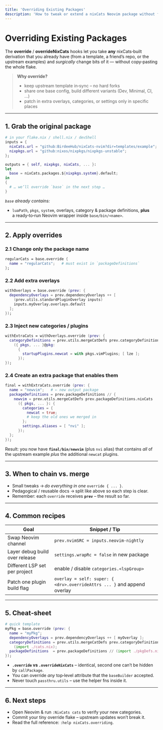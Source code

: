 ```yaml
---
title: 'Overriding Existing Packages'
description: 'How to tweak or extend a nixCats Neovim package without forking it'
---
```


# Overriding Existing Packages

The **override** / **overrideNixCats** hooks let you take **any** nixCats‑built
derivation that you already have (from a template, a friend’s repo, or the
upstream examples) and _surgically_ change bits of it — without copy‑pasting the
whole flake.

> **Why override?**  
> * keep upstream template in‑sync – no hard forks  
> * share one base config, build different variants (Dev, Minimal, CI, …)  
> * patch in extra overlays, categories, or settings only in specific places  

---

## 1. Grab the original package

```nix
# in your flake.nix / shell.nix / devShell
inputs = {
  nixCats.url = "github:BirdeeHub/nixCats-nvim?dir=templates/example";
  nixpkgs.url = "github:nixos/nixpkgs/nixpkgs-unstable";
};

outputs = { self, nixpkgs, nixCats, ... }:
let
  base = nixCats.packages.${nixpkgs.system}.default;
in
{
  # … we’ll override `base` in the next step …
}
```

*`base` already contains:*  

* `luaPath`, `pkgs`, `system`, overlays, category & package definitions, **plus**  
  a ready‑to‑run Neovim wrapper inside `base/bin/<name>`.

---

## 2. Apply overrides

### 2.1  Change only the **package name**

```nix
regularCats = base.override {
  name = "regularCats";   # must exist in `packageDefinitions`
};
```

### 2.2  Add **extra overlays**

```nix
withOverlays = base.override (prev: {
  dependencyOverlays = prev.dependencyOverlays ++ [
    (prev.utils.standardPluginOverlay inputs)
    inputs.myOverlay.overlays.default
  ];
});
```

### 2.3  Inject **new categories / plugins**

```nix
withExtraCats = withOverlays.override (prev: {
  categoryDefinitions = prev.utils.mergeCatDefs prev.categoryDefinitions
    ({ pkgs, ... }@pkg:
      {
        startupPlugins.newcat = with pkgs.vimPlugins; [ lze ];
      });
});
```

### 2.4  Create an **extra package** that enables them

```nix
final = withExtraCats.override (prev: {
  name = "newvim";   # ← new output package
  packageDefinitions = prev.packageDefinitions // {
    newvim = prev.utils.mergeCatDefs prev.packageDefinitions.nixCats
      ({ pkgs, ... }: {
        categories = {
          newcat = true;
          # keep the old ones we merged in
        };
        settings.aliases = [ "nvi" ];
      });
  };
});
```

Result: you now have **`final/bin/newvim`** (plus `nvi` alias) that contains
_all_ of the upstream example _plus_ the additional `newcat` plugins.

---

## 3. When to chain vs. merge

* Small tweaks → _do everything in one_ `override { ... }`.
* Pedagogical / reusable docs → split like above so each step is clear.
* Remember: each `override` receives **`prev`** – the result so far.

---

## 4. Common recipes

| Goal                            | Snippet / Tip |
|--------------------------------|---------------|
| Swap Neovim channel            | `prev.nvimSRC = inputs.neovim-nightly` |
| Layer debug build over release | `settings.wrapRc = false` in new package |
| Different LSP set per project  | enable / disable `categories.<lspGroup>` |
| Patch one plugin build flag    | `overlay = self: super: { <drv>.overrideAttrs ... }` and append overlay |

---

## 5. Cheat‑sheet

```nix
# quick template
myPkg = base.override (prev: {
  name = "myPkg";
  dependencyOverlays = prev.dependencyOverlays ++ [ myOverlay ];
  categoryDefinitions = prev.utils.mergeCatDefs prev.categoryDefinitions
    (import ./cats.nix);
  packageDefinitions  = prev.packageDefinitions // (import ./pkgDefs.nix);
});
```

* **`.override` vs `.overrideNixCats`** – identical, second one can’t be hidden
  by `callPackage`.
* You can override _any_ top‑level attribute that the `baseBuilder` accepted.
* Never touch `passthru.utils` – use the helper fns inside it.

---

## 6. Next steps

* Open Neovim & run `:NixCats cats` to verify your new categories.  
* Commit your tiny override flake – upstream updates won’t break it.  
* Read the full reference: `:help nixCats.overriding`.

